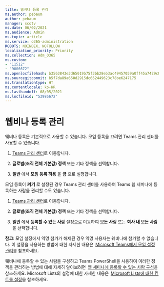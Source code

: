 ```yaml
---
title: 웹비나 등록 관리
ms.author: pebaum
author: pebaum
manager: scotv
ms.date: 06/02/2021
ms.audience: Admin
ms.topic: article
ms.service: o365-administration
ROBOTS: NOINDEX, NOFOLLOW
localization_priority: Priority
ms.collection: Adm_O365
ms.custom:
- "11512"
- "9006672"
ms.openlocfilehash: b3563843e3d65019b75f3bb28eb3ac49457059a0ff45a7429c8ae4c1b9dd5411
ms.sourcegitcommit: b5f7da89a650d2915dc652449623c78be6247175
ms.translationtype: HT
ms.contentlocale: ko-KR
ms.lasthandoff: 08/05/2021
ms.locfileid: "53986672"
---
```

# <a name="manage-webinar-registration"></a>웹비나 등록 관리

웨비나 등록은 기본적으로 사용할 수 있습니다. 모임 등록을 끄려면 Teams 관리 센터를 사용할 수 있습니다. 

1. [Teams 관리 센터](https://admin.teams.microsoft.com/policies/meetings)로 이동합니다. 

2. **글로벌(조직 전체 기본값) 정책** 또는 기타 정책을 선택합니다. 

3. **일반** 에서 **모임 등록 허용** 을 **끔** 으로 설정합니다. 

모임 등록이 **켜기** 로 설정된 경우 Teams 관리 센터를 사용하여 Teams 웹 세미나에 등록하는 사람을 관리할 수도 있습니다. 

1. [Teams 관리 센터](https://admin.teams.microsoft.com/policies/meetings)로 이동합니다. 

2. **글로벌(조직 전체 기본값) 정책** 또는 기타 정책을 선택합니다. 

3. **일반** 에서 **등록할 수 있는 사람** 설정으로 이동하여 **모든 사람** 또는 **회사 내 모든 사람** 을 선택합니다. 

**참고**: 모임 설정에서 익명 참가가 해제된 경우 익명 사용자는 웨비나에 참가할 수 없습니다. 이 설정을 사용하는 방법에 대한 자세한 내용은  [Microsoft Teams에서 모임 설정 관리](/microsoftteams/meeting-settings-in-teams)를 참조하세요. 

웨비나에 등록할 수 있는 사람을 구성하고 Teams PowerShell을 사용하여 이러한 정책을 관리하는 방법에 대해 자세히 알아보려면  [웹 세미나에 등록할 수 있는 사람 구성](/microsoftteams/set-up-webinars?source=docs#configure-who-can-register-for-webinars)을 참조하세요. Microsoft Lists의 설정에 대한 자세한 내용은  [Microsoft Lists에 대한 컨트롤 설정](/sharepoint/control-lists)을 참조하세요. 

 